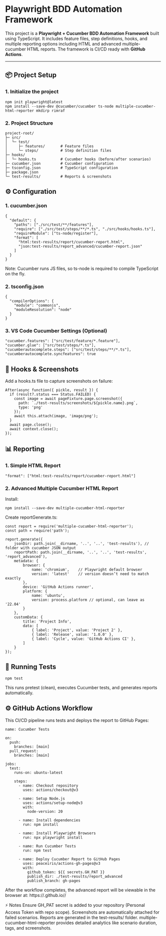 # Playwright BDD Automation Framework

This project is a **Playwright + Cucumber BDD Automation Framework** built using TypeScript. It includes feature files, step definitions, hooks, and multiple reporting options including HTML and advanced multiple-cucumber HTML reports. The framework is CI/CD ready with **GitHub Actions**.

---

## 📦 Project Setup

### 1. Initialize the project
```
npm init playwright@latest
npm install --save-dev @cucumber/cucumber ts-node multiple-cucumber-html-reporter mkdirp rimraf
```
### 2. Project Structure
```
project-root/
├─ src/
│  └─ test/
│     ├─ features/       # Feature files
│     └─ steps/          # Step definition files
├─ hooks/
│  └─ hooks.ts           # Cucumber hooks (before/after scenarios)
├─ cucumber.json         # Cucumber configuration
├─ tsconfig.json         # TypeScript configuration
├─ package.json
└─ test-results/         # Reports & screenshots
```
## ⚙ Configuration
### 1. cucumber.json
```
{
  "default": {
    "paths": ["./src/test/**/features"],
    "require": ["./src/test/steps/**/*.ts", "./src/hooks/hooks.ts"],
    "requireModule": ["ts-node/register"],
    "format": [
      "html:test-results/report/cucumber-report.html",
      "json:test-results/report_advanced/cucumber-report.json"
    ]
  }
}
```
Note: Cucumber runs JS files, so ts-node is required to compile TypeScript on the fly.

### 2. tsconfig.json
```
{
  "compilerOptions": {
    "module": "commonjs",
    "moduleResolution": "node"
  }
}
```
### 3. VS Code Cucumber Settings (Optional)
```
"cucumber.features": ["src/test/feature/*.feature"],
"cucumber.glue": ["src/test/steps/*.ts"],
"cucumberautocomplete.steps": ["src/test/steps/**/*.ts"],
"cucumberautocomplete.syncfeatures": true
```

## 🧪 Hooks & Screenshots

Add a hooks.ts file to capture screenshots on failure:
```
After(async function({ pickle, result }) {
  if (result?.status === Status.FAILED) {
    const image = await pageFixture.page.screenshot({
      path: `./test-results/screenshots/${pickle.name}.png`,
      type: 'png'
    });
    await this.attach(image, 'image/png');
  }
  await page.close();
  await context.close();
});
```
## 📊 Reporting
### 1. Simple HTML Report
```=
"format": ["html:test-results/report/cucumber-report.html"]
```
### 2. Advanced Multiple Cucumber HTML Report

Install:
```
npm install --save-dev multiple-cucumber-html-reporter
```
Create reportGenerate.ts:
```
const report = require('multiple-cucumber-html-reporter');
const path = require('path');

report.generate({
    jsonDir: path.join(__dirname, '..', '..', 'test-results'), // folder with cucumber JSON output
    reportPath: path.join(__dirname, '..', '..', 'test-results', 'report_advanced'),
    metadata: {
        browser: {
            name: 'chromium',    // Playwright default browser
            version: 'latest'    // version doesn’t need to match exactly
        },
        device: 'GitHub Actions runner',
        platform: {
            name: 'ubuntu',
            version: process.platform // optional, can leave as '22.04'
        }
    },
    customData: {
        title: 'Project Info',
        data: [
            { label: 'Project', value: 'Project 2' },
            { label: 'Release', value: '1.0.0' },
            { label: 'Cycle', value: 'GitHub Actions CI' },
        ]
    }
});
```
## 🚀 Running Tests
```
npm test
```
This runs pretest (clean), executes Cucumber tests, and generates reports automatically.

## ⚙ GitHub Actions Workflow
This CI/CD pipeline runs tests and deploys the report to GitHub Pages:
```
name: Cucumber Tests

on:
  push:
    branches: [main]
  pull_request:
    branches: [main]

jobs:
  test:
    runs-on: ubuntu-latest

    steps:
      - name: Checkout repository
        uses: actions/checkout@v3

      - name: Setup Node.js
        uses: actions/setup-node@v3
        with:
          node-version: 20

      - name: Install dependencies
        run: npm install

      - name: Install Playwright Browsers
        run: npx playwright install

      - name: Run Cucumber Tests
        run: npm test

      - name: Deploy Cucumber Report to GitHub Pages
        uses: peaceiris/actions-gh-pages@v3
        with:
          github_token: ${{ secrets.GH_PAT }}
          publish_dir: ./test-results/report_advanced
          publish_branch: gh-pages
```
After the workflow completes, the advanced report will be viewable in the browser at:
https://<username>.github.io/<repo-name>/

⚡ Notes
Ensure GH_PAT secret is added to your repository (Personal Access Token with repo scope).
Screenshots are automatically attached for failed scenarios.
Reports are generated in the test-results/ folder.
multiple-cucumber-html-reporter provides detailed analytics like scenario duration, tags, and screenshots.
